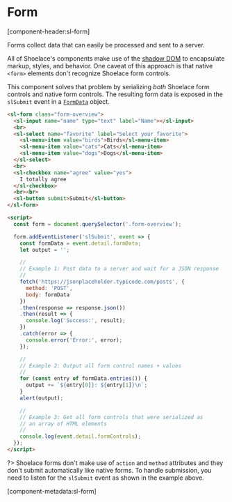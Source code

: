 # Form

[component-header:sl-form]

Forms collect data that can easily be processed and sent to a server.

All of Shoelace's components make use of the [shadow DOM](https://developer.mozilla.org/en-US/docs/Web/Web_Components/Using_shadow_DOM) to encapsulate markup, styles, and behavior. One caveat of this approach is that native `<form>` elements don't recognize Shoelace form controls.

This component solves that problem by serializing _both_ Shoelace form controls and native form controls. The resulting form data is exposed in the `slSubmit` event in a [`FormData`](https://developer.mozilla.org/en-US/docs/Web/API/FormData) object.

```html preview
<sl-form class="form-overview">
  <sl-input name="name" type="text" label="Name"></sl-input>
  <br>
  <sl-select name="favorite" label="Select your favorite">
    <sl-menu-item value="birds">Birds</sl-menu-item>
    <sl-menu-item value="cats">Cats</sl-menu-item>
    <sl-menu-item value="dogs">Dogs</sl-menu-item>
  </sl-select>
  <br>
  <sl-checkbox name="agree" value="yes">
    I totally agree
  </sl-checkbox>
  <br><br>
  <sl-button submit>Submit</sl-button>
</sl-form>

<script>
  const form = document.querySelector('.form-overview');

  form.addEventListener('slSubmit', event => {
    const formData = event.detail.formData;
    let output = '';

    //
    // Example 1: Post data to a server and wait for a JSON response
    //
    fetch('https://jsonplaceholder.typicode.com/posts', {
      method: 'POST',
      body: formData
    })
    .then(response => response.json())
    .then(result => {
      console.log('Success:', result);
    })
    .catch(error => {
      console.error('Error:', error);
    });

    //
    // Example 2: Output all form control names + values
    //
    for (const entry of formData.entries()) {
      output += `${entry[0]}: ${entry[1]}\n`;
    }
    alert(output);

    //
    // Example 3: Get all form controls that were serialized as 
    // an array of HTML elements
    //
    console.log(event.detail.formControls);
  });
</script>
```

?> Shoelace forms don't make use of `action` and `method` attributes and they don't submit automatically like native forms. To handle submission, you need to listen for the `slSubmit` event as shown in the example above.

[component-metadata:sl-form]

